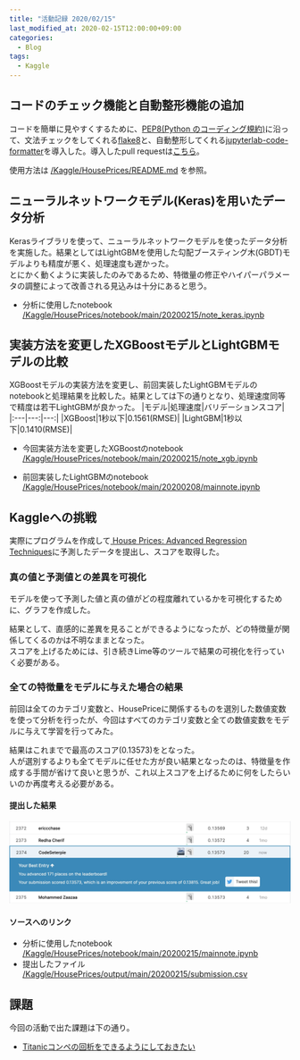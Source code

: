 ```yaml
---
title: "活動記録 2020/02/15"
last_modified_at: 2020-02-15T12:00:00+09:00
categories:
  - Blog
tags:
  - Kaggle
---
```


## コードのチェック機能と自動整形機能の追加
コードを簡単に見やすくするために、[PEP8(Python のコーディング規約)](https://pep8-ja.readthedocs.io/ja/latest/)に沿って、文法チェックをしてくれる[flake8](https://pypi.org/project/flake8/)と、自動整形してくれる[jupyterlab-code-formatter](https://pypi.org/project/jupyterlab-code-formatter/)を導入した。導入したpull requestは[こちら](/CodeSeterpie/CodeSeterpie/pull/33)。

使用方法は [/Kaggle/HousePrices/README.md](https://github.com/CodeSeterpie/CodeSeterpie/blob/develop/Kaggle/HousePrices/README.md) を参照。

## ニューラルネットワークモデル(Keras)を用いたデータ分析
Kerasライブラリを使って、ニューラルネットワークモデルを使ったデータ分析を実施した。結果としてはLightGBMを使用した勾配ブースティング木(GBDT)モデルよりも精度が悪く、処理速度も遅かった。  
とにかく動くように実装したのみであるため、特徴量の修正やハイパーパラメータの調整によって改善される見込みは十分にあると思う。

* 分析に使用したnotebook  
[/Kaggle/HousePrices/notebook/main/20200215/note_keras.ipynb](https://github.com/CodeSeterpie/CodeSeterpie/blob/develop/Kaggle/HousePrices/notebook/main/20200215/note_keras.ipynb)

## 実装方法を変更したXGBoostモデルとLightGBMモデルの比較
XGBoostモデルの実装方法を変更し、前回実装したLightGBMモデルのnotebookと処理結果を比較した。結果としては下の通りとなり、処理速度同等で精度は若干LightGBMが良かった。
|モデル|処理速度|バリデーションスコア|
|:---|---:|---:|
|XGBoost|1秒以下|0.1561(RMSE)|
|LightGBM|1秒以下|0.1410(RMSE)|

* 今回実装方法を変更したXGBoostのnotebook  
[/Kaggle/HousePrices/notebook/main/20200215/note_xgb.ipynb](https://github.com/CodeSeterpie/CodeSeterpie/blob/develop/Kaggle/HousePrices/notebook/main/20200215/note_xgb.ipynb)

* 前回実装したLightGBMのnotebook  
[/Kaggle/HousePrices/notebook/main/20200208/mainnote.ipynb](https://github.com/CodeSeterpie/CodeSeterpie/blob/develop/Kaggle/HousePrices/notebook/main/20200208/mainnote.ipynb)

## Kaggleへの挑戦
実際にプログラムを作成して[
House Prices: Advanced Regression Techniques](https://www.kaggle.com/c/house-prices-advanced-regression-techniques/overview)に予測したデータを提出し、スコアを取得した。  

### 真の値と予測値との差異を可視化
モデルを使って予測した値と真の値がどの程度離れているかを可視化するために、グラフを作成した。

結果として、直感的に差異を見ることができるようになったが、どの特徴量が関係してくるのかは不明なままとなった。  
スコアを上げるためには、引き続きLime等のツールで結果の可視化を行っていく必要がある。

### 全ての特徴量をモデルに与えた場合の結果
前回は全てのカテゴリ変数と、HousePriceに関係するものを選別した数値変数を使って分析を行ったが、今回はすべてのカテゴリ変数と全ての数値変数をモデルに与えて学習を行ってみた。

結果はこれまでで最高のスコア(0.13573)をとなった。  
人が選別するよりも全てモデルに任せた方が良い結果となったのは、特徴量を作成する手間が省けて良いと思うが、これ以上スコアを上げるために何をしたらいいのか再度考える必要がある。

#### 提出した結果
<img src="https://github.com/CodeSeterpie/CodeSeterpie/blob/develop/Kaggle/HousePrices/output/main/20200215/HousePriceScore_20200215.jpg" width="800">

#### ソースへのリンク
* 分析に使用したnotebook  
[/Kaggle/HousePrices/notebook/main/20200215/mainnote.ipynb](https://github.com/CodeSeterpie/CodeSeterpie/blob/develop/Kaggle/HousePrices/notebook/main/20200215/mainnote.ipynb)
* 提出したファイル  
[/Kaggle/HousePrices/output/main/20200215/submission.csv](https://github.com/CodeSeterpie/CodeSeterpie/blob/develop/Kaggle/HousePrices/output/main/20200215/submission.csv)

## 課題
今回の活動で出た課題は下の通り。
* [Titanicコンペの回析をできるようにしておきたい](https://github.com/CodeSeterpie/CodeSeterpie/issues/34)



